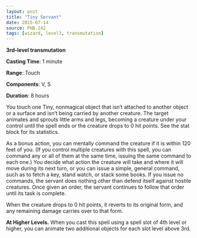 ```yaml
---
layout: post
title: "Tiny Servant"
date: 2015-07-14
source: PHB.242
tags: [wizard, level3, transmutation]
---
```


**3rd-level transmutation**

**Casting Time**: 1 minute

**Range**: Touch

**Components**: V, S

**Duration**: 8 hours

You touch one Tiny, nonmagical object that isn’t attached to another object or a surface and isn’t being carried by another creature. The target animates and
sprouts little arms and legs, becoming a creature under your control until the spell ends or the creature drops to 0 hit points. See the stat block for its statistics.

As a bonus action, you can mentally command the creature if it is within 120 feet of you. (If you control multiple creatures with this spell, you can command any
or all of them at the same time, issuing the same command to each one.) You decide what action the creature will take and where it will move during its next turn, or
you can issue a simple, general command, such as to fetch a key, stand watch, or stack some books. If you issue no commands, the servant does nothing other than
defend itself against hostile creatures. Once given an order, the servant continues to follow that order until its task is complete.

When the creature drops to 0 hit points, it reverts to its original form, and any remaining damage carries over to that form.

**At Higher Levels.** When you cast this spell using a spell slot of 4th level or higher, you can animate two additional objects for each slot level above 3rd.